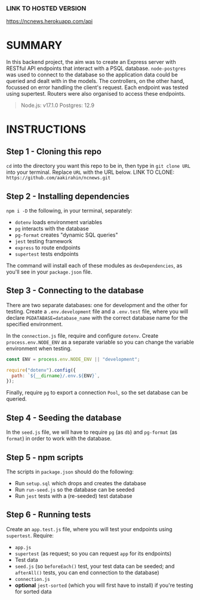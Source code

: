 ### LINK TO HOSTED VERSION

https://ncnews.herokuapp.com/api

# SUMMARY

In this backend project, the aim was to create an Express server with RESTful API endpoints that interact with a PSQL database. `node-postgres` was used to connect to the database so the application data could be queried and dealt with in the models. The controllers, on the other hand, focussed on error handling the client's request. Each endpoint was tested using supertest. Routers were also organised to access these endpoints.

> Node.js: v17.1.0
> Postgres: 12.9

# INSTRUCTIONS

## Step 1 - Cloning this repo

`cd` into the directory you want this repo to be in, then type in `git clone URL` into your terminal. Replace `URL` with the URL below.
LINK TO CLONE: `https://github.com/aakirahin/ncnews.git`

## Step 2 - Installing dependencies

`npm i -D` the following, in your terminal, separately:

- `dotenv` loads environment variables
- `pg` interacts with the database
- `pg-format` creates "dynamic SQL queries"
- `jest` testing framework
- `express` to route endpoints
- `supertest` tests endpoints

The command will install each of these modules as `devDependencies`, as you'll see in your `package.json` file.

## Step 3 - Connecting to the database

There are two separate databases: one for development and the other for testing. Create a `.env.development` file and a `.env.test` file, where you will declare `PGDATABASE=database_name` with the correct database name for the specified environment.

In the `connection.js` file, require and configure `dotenv`. Create `process.env.NODE_ENV` as a separate variable so you can change the variable environment when testing.

```js
const ENV = process.env.NODE_ENV || "development";

require("dotenv").config({
  path: `${__dirname}/.env.${ENV}`,
});
```

Finally, require `pg` to export a connection `Pool`, so the set database can be queried.

## Step 4 - Seeding the database

In the `seed.js` file, we will have to require `pg` (as `db`) and `pg-format` (as `format`) in order to work with the database.

## Step 5 - npm scripts

The scripts in `package.json` should do the following:

- Run `setup.sql` which drops and creates the database
- Run `run-seed.js` so the database can be seeded
- Run `jest` tests with a (re-seeded) test database

## Step 6 - Running tests

Create an `app.test.js` file, where you will test your endpoints using `supertest`. Require:

- `app.js`
- `supertest` (as request; so you can request `app` for its endpoints)
- Test data
- `seed.js` (so `beforeEach()` test, your test data can be seeded; and `afterAll()` tests, you can end connection to the database)
- `connection.js`
- **optional** `jest-sorted` (which you will first have to install) if you're testing for sorted data
